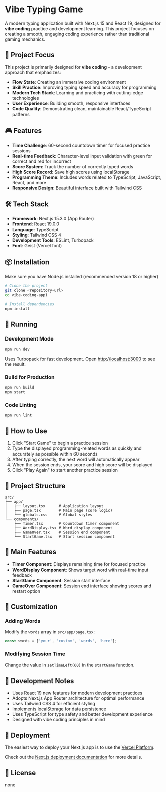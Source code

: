 # Vibe Typing Game

A modern typing application built with Next.js 15 and React 19, designed for **vibe coding** practice and development learning. This project focuses on creating a smooth, engaging coding experience rather than traditional gaming mechanics.

## 🎯 Project Focus

This project is primarily designed for **vibe coding** - a development approach that emphasizes:
- **Flow State**: Creating an immersive coding environment
- **Skill Practice**: Improving typing speed and accuracy for programming
- **Modern Tech Stack**: Learning and practicing with cutting-edge technologies
- **User Experience**: Building smooth, responsive interfaces
- **Code Quality**: Demonstrating clean, maintainable React/TypeScript patterns

## 🎮 Features

- **Time Challenge**: 60-second countdown timer for focused practice sessions
- **Real-time Feedback**: Character-level input validation with green for correct and red for incorrect
- **Score System**: Track the number of correctly typed words
- **High Score Record**: Save high scores using localStorage
- **Programming Theme**: Includes words related to TypeScript, JavaScript, React, and more
- **Responsive Design**: Beautiful interface built with Tailwind CSS

## 🛠️ Tech Stack

- **Framework**: Next.js 15.3.0 (App Router)
- **Frontend**: React 19.0.0
- **Language**: TypeScript
- **Styling**: Tailwind CSS 4
- **Development Tools**: ESLint, Turbopack
- **Font**: Geist (Vercel font)

## 📦 Installation

Make sure you have Node.js installed (recommended version 18 or higher)

```bash
# Clone the project
git clone <repository-url>
cd vibe-coding-app1

# Install dependencies
npm install
```

## 🚀 Running

### Development Mode

```bash
npm run dev
```

Uses Turbopack for fast development. Open [http://localhost:3000](http://localhost:3000) to see the result.

### Build for Production

```bash
npm run build
npm start
```

### Code Linting

```bash
npm run lint
```

## 🎯 How to Use

1. Click "Start Game" to begin a practice session
2. Type the displayed programming-related words as quickly and accurately as possible within 60 seconds
3. After typing correctly, the next word will automatically appear
4. When the session ends, your score and high score will be displayed
5. Click "Play Again" to start another practice session

## 📁 Project Structure

```
src/
├── app/
│   ├── layout.tsx      # Application layout
│   ├── page.tsx        # Main page (core logic)
│   └── globals.css     # Global styles
└── components/
    ├── Timer.tsx       # Countdown timer component
    ├── WordDisplay.tsx # Word display component
    ├── GameOver.tsx    # Session end component
    └── StartGame.tsx   # Start session component
```

## 🎨 Main Features

- **Timer Component**: Displays remaining time for focused practice
- **WordDisplay Component**: Shows target word with real-time input feedback
- **StartGame Component**: Session start interface
- **GameOver Component**: Session end interface showing scores and restart option

## 🔧 Customization

### Adding Words

Modify the `words` array in `src/app/page.tsx`:

```typescript
const words = ['your', 'custom', 'words', 'here'];
```

### Modifying Session Time

Change the value in `setTimeLeft(60)` in the `startGame` function.

## 📝 Development Notes

- Uses React 19 new features for modern development practices
- Adopts Next.js App Router architecture for optimal performance
- Uses Tailwind CSS 4 for efficient styling
- Implements localStorage for data persistence
- Uses TypeScript for type safety and better development experience
- Designed with vibe coding principles in mind

## 🚀 Deployment

The easiest way to deploy your Next.js app is to use the [Vercel Platform](https://vercel.com/new?utm_medium=default-template&filter=next.js&utm_source=create-next-app&utm_campaign=create-next-app-readme).

Check out the [Next.js deployment documentation](https://nextjs.org/docs/app/building-your-application/deploying) for more details.

## 📄 License

none
